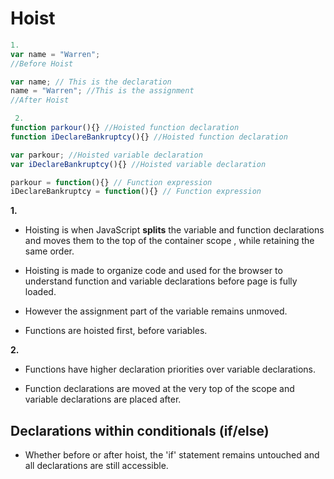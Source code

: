 # Hoist

```javascript
1.
var name = "Warren";
//Before Hoist

var name; // This is the declaration
name = "Warren"; //This is the assignment
//After Hoist

```



```javascript
 2.
function parkour(){} //Hoisted function declaration
function iDeclareBankruptcy(){} //Hoisted function declaration

var parkour; //Hoisted variable declaration
var iDeclareBankruptcy(){} //Hoisted variable declaration

parkour = function(){} // Function expression
iDeclareBankruptcy = function(){} // Function expression

```

__1.__

* Hoisting is when JavaScript __splits__ the variable and function declarations and moves them to the top of the container scope
, while retaining the same order.

* Hoisting is made to organize code and used for the browser to understand
function and variable declarations before page is fully loaded.

* However the assignment part of the variable remains unmoved.

* Functions are hoisted first, before variables.

__2.__

* Functions have higher declaration priorities over variable declarations.

* Function declarations are moved at the very top of the scope and variable declarations are placed after.



## Declarations within conditionals (if/else)

* Whether before or after hoist, the 'if' statement remains
untouched and all declarations are still accessible.



